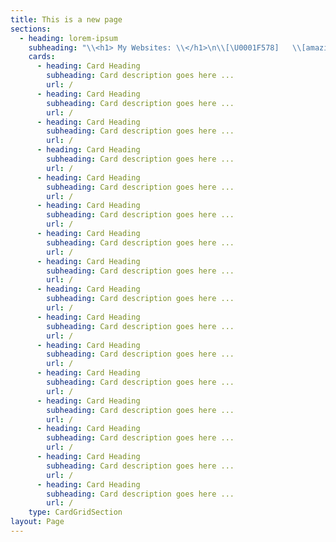```yaml
---
title: This is a new page
sections:
  - heading: lorem-ipsum
    subheading: "\\<h1> My Websites: \\</h1>\n\\[\U0001F578️]   \\[amazing-hodgkin-33aea6]\\(https://amazing-hodgkin-33aea6.netlify.app/)\n\\[\U0001F578️]   \\[angry-fermat-dcf5dd]\\(https://angry-fermat-dcf5dd.netlify.app/)\n\\[\U0001F578️]   \\[code-playground]\\(https://code-playground.netlify.app/)\n\\[\U0001F578️]   \\[condescending-lewin-c96727]\\(https://condescending-lewin-c96727.netlify.app/)\n\\[\U0001F578️]   \\[determined-dijkstra-ee7390]\\(https://determined-dijkstra-ee7390.netlify.app/)\n\\[\U0001F578️]   \\[eager-northcutt-456076]\\(https://eager-northcutt-456076.netlify.app/)\n\\[\U0001F578️]   \\[festive-borg-e4d856]\\(https://festive-borg-e4d856.netlify.app/)\n\\[\U0001F578️]   \\[hungry-shaw-30d504]\\(https://hungry-shaw-30d504.netlify.app/)\n\\[\U0001F578️]   \\[links4242]\\(https://links4242.netlify.app/)\n\\[\U0001F578️]   \\[modest-booth-4e17df]\\(https://modest-booth-4e17df.netlify.app/)\n\\[\U0001F578️]   \\[nervous-swartz-0ab2cc]\\(https://nervous-swartz-0ab2cc.netlify.app/)\n\\[\U0001F578️]   \\[objective-borg-a327cd]\\(https://objective-borg-a327cd.netlify.app/)\n\\[\U0001F578️]   \\[pedantic-wing-adbf82]\\(https://pedantic-wing-adbf82.netlify.app/)\n\\[\U0001F578️]   \\[pensive-meitner-1ea8c4]\\(https://pensive-meitner-1ea8c4.netlify.app/)\n\\[\U0001F578️]   \\[portfolio42]\\(https://portfolio42.netlify.app/)\n\\[\U0001F578️]   \\[priceless-shaw-86ccb2]\\(https://priceless-shaw-86ccb2.netlify.app/)\n\\[\U0001F578️]   \\[quizzical-mcnulty-fa09f2]\\(https://quizzical-mcnulty-fa09f2.netlify.app/)\n\\[\U0001F578️]   \\[relaxed-bhaskara-dc85ec]\\(https://relaxed-bhaskara-dc85ec.netlify.app/)\n\\[\U0001F578️]   \\[romantic-hamilton-514b79]\\(https://romantic-hamilton-514b79.netlify.app/)\n\\[\U0001F578️]   \\[silly-lichterman-b22b5f]\\(https://silly-lichterman-b22b5f.netlify.app/)\n\\[\U0001F578️]   \\[site-analysis]\\(https://site-analysis.netlify.app/)\n\\[\U0001F578️]   \\[web-dev-interview-prep-quiz-website.netlify.app/intro-js2.html]\\(https://-web-dev-interview-prep-quiz-website.netlify.app/intro-js2.html)\n\\[\U0001F578️]   \\[web-dev-resource-hub]\\(https://web-dev-resource-hub.netlify.app/)\n\\[\U0001F578️]   \\[wonderful-pasteur-392fbe]\\(https://wonderful-pasteur-392fbe.netlify.app/)\n\\[\U0001F578️]   \\[awesome-4-new-developers.vercel.app/]\\(https://awesome-4-new-developers.vercel.app/)\n\\[\U0001F578️]   \\[beginner-js-site.vercel.app/]\\(https://beginner-js-site.vercel.app/)\n\\[\U0001F578️]   \\[bgoonz-blog-2-0.vercel.app/]\\(https://bgoonz-blog-2-0.vercel.app/)\n\\[\U0001F578️]   \\[bgoonz-stats.vercel.app/]\\(https://bgoonz-stats.vercel.app/)\n\\[ \U0001F578️]  \\<https://blog-w-comments.vercel.app/>\n\\[\U0001F578️]   \\[create-react-app-teal-seven.vercel.app/]\\(https://create-react-app-teal-seven.vercel.app/)\n\\[\U0001F578️]   \\[csb-2oijl.vercel.app/]\\(https://csb-2oijl.vercel.app/)\n\\[\U0001F578️]   \\[csb-4q74z.vercel.app/]\\(https://csb-4q74z.vercel.app/)\n\\[\U0001F578️]   \\[csb-5ko73.vercel.app/]\\(https://csb-5ko73.vercel.app/)\n\\[\U0001F578️]   \\[csb-9c4uk.vercel.app/]\\(https://csb-9c4uk.vercel.app/)\n\\[\U0001F578️]   \\[csb-fq8tl.vercel.app/]\\(https://csb-fq8tl.vercel.app/)\n\\[\U0001F578️]   \\[csb-k33h8.vercel.app/]\\(https://csb-k33h8.vercel.app/)\n\\[\U0001F578️]   \\[csb-oo3x5.vercel.app/]\\(https://csb-oo3x5.vercel.app/)\n\\[\U0001F578️]   \\[csb-ov0d1.vercel.app/]\\(https://csb-ov0d1.vercel.app/)\n\\[\U0001F578️]   \\[csb-ov0d1-bgoonz.vercel.app/]\\(https://csb-ov0d1-bgoonz.vercel.app/)\n\\[\U0001F578️]   \\[csb-v54bx.vercel.app/]\\(https://csb-v54bx.vercel.app/)\n\\[\U0001F578️]   \\[documentation-site-react.vercel.app/]\\(https://documentation-site-react.vercel.app/)\n\\[\U0001F578️]   \\[documentation-site-react2.vercel.app/]\\(https://documentation-site-react2.vercel.app/)\n\\[\U0001F578️]   \\[front-end-1-nine.vercel.app/]\\(https://front-end-1-nine.vercel.app/)\n\\[\U0001F578️]   \\[front-end-2-rho.vercel.app/]\\(https://front-end-2-rho.vercel.app/)\n\\[\U0001F578️]   \\[gatsby-vercel-brown.vercel.app/]\\(https://gatsby-vercel-brown.vercel.app/)\n\\[\U0001F578️]   \\[hull-shopify-starter-pearl.vercel.app/]\\(https://hull-shopify-starter-pearl.vercel.app/)\n\\[\U0001F578️]   \\[hull-shopify-starter-xbmv.vercel.app/]\\(https://hull-shopify-starter-xbmv.vercel.app/)\n\\[\U0001F578️]   \\[iframe-showcase.vercel.app/]\\(https://iframe-showcase.vercel.app/)\n\\[\U0001F578️]   \\[lambda-http-vercel-project.vercel.app/]\\(https://lambda-http-vercel-project.vercel.app/)\n\\[\U0001F578️]   \\[links-shortcut-site.vercel.app/]\\(https://links-shortcut-site.vercel.app/)\n\\[\U0001F578️]   \\[my-personal-website-two.vercel.app/]\\(https://my-personal-website-two.vercel.app/)\n\\[\U0001F578️]   \\[next-js-e-commerce-beta-livid.vercel.app/]\\(https://next-js-e-commerce-beta-livid.vercel.app/)\n\\[\U0001F578️]   \\[next-js-ex.vercel.app/]\\(https://next-js-ex.vercel.app/)\n\\[\U0001F578️]   \\[nextjs-docs-three-mu.vercel.app/]\\(https://nextjs-docs-three-mu.vercel.app/)\n\\[\U0001F578️]   \\[nextjs-phi-eight-24.vercel.app/]\\(https://nextjs-phi-eight-24.vercel.app/)\n\\[\U0001F578️]   \\[nextjs-vercel-lemon-seven.vercel.app/]\\(https://nextjs-vercel-lemon-seven.vercel.app/)\n\\[\U0001F578️]   \\[norwex.vercel.app/]\\(https://norwex.vercel.app/)\n\\[\U0001F578️]   \\[number-base-converter-react.vercel.app/]\\(https://number-base-converter-react.vercel.app/)\n\\[\U0001F578️]   \\[random-list-of-embedable-content.vercel.app/]\\(https://random-list-of-embedable-content.vercel.app/)\n\\[\U0001F578️]   \\[search-awesome.vercel.app/]\\(https://search-awesome.vercel.app/)\n\\[\U0001F578️]   \\[test-lovat-eta.vercel.app/]\\(https://test-lovat-eta.vercel.app/)\n\\[\U0001F578️]   \\[test-react-seven.vercel.app/]\\(https://test-react-seven.vercel.app/)\n\\[\U0001F578️]   \\[webdevcollab.vercel.app/]\\(https://webdevcollab.vercel.app/)\n\\[\U0001F578️]   \\[zumzi-chat-messenger.vercel.app/]\\(https://zumzi-chat-messenger.vercel.app/)\n"
    cards:
      - heading: Card Heading
        subheading: Card description goes here ...
        url: /
      - heading: Card Heading
        subheading: Card description goes here ...
        url: /
      - heading: Card Heading
        subheading: Card description goes here ...
        url: /
      - heading: Card Heading
        subheading: Card description goes here ...
        url: /
      - heading: Card Heading
        subheading: Card description goes here ...
        url: /
      - heading: Card Heading
        subheading: Card description goes here ...
        url: /
      - heading: Card Heading
        subheading: Card description goes here ...
        url: /
      - heading: Card Heading
        subheading: Card description goes here ...
        url: /
      - heading: Card Heading
        subheading: Card description goes here ...
        url: /
      - heading: Card Heading
        subheading: Card description goes here ...
        url: /
      - heading: Card Heading
        subheading: Card description goes here ...
        url: /
      - heading: Card Heading
        subheading: Card description goes here ...
        url: /
      - heading: Card Heading
        subheading: Card description goes here ...
        url: /
      - heading: Card Heading
        subheading: Card description goes here ...
        url: /
      - heading: Card Heading
        subheading: Card description goes here ...
        url: /
      - heading: Card Heading
        subheading: Card description goes here ...
        url: /
    type: CardGridSection
layout: Page
---
```

